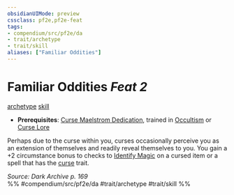 ```yaml
---
obsidianUIMode: preview
cssclass: pf2e,pf2e-feat
tags:
- compendium/src/pf2e/da
- trait/archetype
- trait/skill
aliases: ["Familiar Oddities"]
---
```

# Familiar Oddities  *Feat 2*  
[archetype](rules/traits/archetype.md)  [skill](rules/traits/skill.md)  

- **Prerequisites**: [Curse Maelstrom Dedication](compendium/feats/curse-maelstrom-dedication-da.md), trained in [Occultism](compendium/skills.md#Occultism) or [Curse Lore](compendium/skills.md#Lore)

Perhaps due to the curse within you, curses occasionally perceive you as an extension of themselves and readily reveal themselves to you. You gain a +2 circumstance bonus to checks to [Identify Magic](rules/actions/identify-magic.md) on a cursed item or a spell that has the [curse](rules/traits/curse.md) trait.

*Source: Dark Archive p. 169*  
%% #compendium/src/pf2e/da #trait/archetype #trait/skill %%